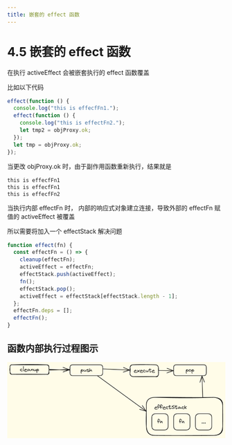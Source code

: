 ```yaml
---
title: 嵌套的 effect 函数
---
```


# 4.5 嵌套的 effect 函数

在执行 activeEffect 会被嵌套执行的 effect 函数覆盖

比如以下代码

```javascript
effect(function () {
  console.log("this is effecfFn1.");
  effect(function () {
    console.log("this is effectFn2.");
    let tmp2 = objProxy.ok;
  });
  let tmp = objProxy.ok;
});
```

当更改 objProxy.ok 时，由于副作用函数重新执行，结果就是

```log
this is effecfFn1
this is effecfFn1
this is effecfFn2
```

当执行内部 effectFn 时， 内部的响应式对象建立连接，导致外部的 effectFn 赋值的 activeEffect 被覆盖

所以需要将加入一个 effectStack 解决问题

```javascript
function effect(fn) {
  const effectFn = () => {
    cleanup(effectFn);
    activeEffect = effectFn;
    effectStack.push(activeEffect);
    fn();
    effectStack.pop();
    activeEffect = effectStack[effectStack.length - 1];
  };
  effectFn.deps = [];
  effectFn();
}
```

## 函数内部执行过程图示

![effectStack](./images/effectStack.png)
